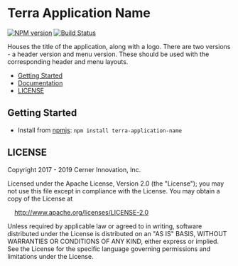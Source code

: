 # Terra Application Name


[![NPM version](https://badgen.net/npm/v/terra-application-name)](https://www.npmjs.org/package/terra-application-name)
[![Build Status](https://badgen.net/travis/cerner/terra-framework)](https://travis-ci.com/cerner/terra-framework)

Houses the title of the application, along with a logo. There are two versions - a header version and menu version. These should be used with the corresponding header and menu layouts.

- [Getting Started](#getting-started)
- [Documentation](https://github.com/cerner/terra-framework/tree/master/packages/terra-application-name/docs)
- [LICENSE](#license)

## Getting Started

- Install from [npmjs](https://www.npmjs.com): `npm install terra-application-name`

## LICENSE

Copyright 2017 - 2019 Cerner Innovation, Inc.

Licensed under the Apache License, Version 2.0 (the "License"); you may not use this file except in compliance with the License. You may obtain a copy of the License at

&nbsp;&nbsp;&nbsp;&nbsp;http://www.apache.org/licenses/LICENSE-2.0

Unless required by applicable law or agreed to in writing, software distributed under the License is distributed on an "AS IS" BASIS, WITHOUT WARRANTIES OR CONDITIONS OF ANY KIND, either express or implied. See the License for the specific language governing permissions and limitations under the License.
